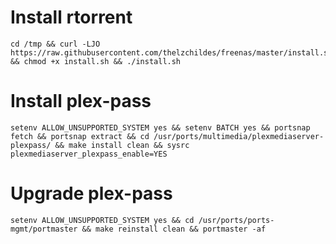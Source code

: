 # Install rtorrent
```
cd /tmp && curl -LJO https://raw.githubusercontent.com/thelzchildes/freenas/master/install.sh && chmod +x install.sh && ./install.sh
```

# Install plex-pass
```
setenv ALLOW_UNSUPPORTED_SYSTEM yes && setenv BATCH yes && portsnap fetch && portsnap extract && cd /usr/ports/multimedia/plexmediaserver-plexpass/ && make install clean && sysrc plexmediaserver_plexpass_enable=YES
```

# Upgrade plex-pass
```
setenv ALLOW_UNSUPPORTED_SYSTEM yes && cd /usr/ports/ports-mgmt/portmaster && make reinstall clean && portmaster -af
```
